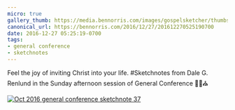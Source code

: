 ```yaml
---
micro: true
gallery_thumb: https://media.bennorris.com/images/gospelsketcher/thumbs/oct-16-5-renlund.jpg
canonical_url: https://bennorris.com/2016/12/27/201612270525190700
date: 2016-12-27 05:25:19-0700
tags:
- general conference
- sketchnotes
---
```


Feel the joy of inviting Christ into your life.
#Sketchnotes from Dale G. Renlund in the Sunday afternoon session of General Conference ✍🏼⛪️

[![Oct 2016 general conference sketchnote 37](https://media.bennorris.com/images/gospelsketcher/general-conference/oct-2016/oct-16-5-renlund.jpg)](https://media.bennorris.com/images/gospelsketcher/general-conference/oct-2016/oct-16-5-renlund.jpg)